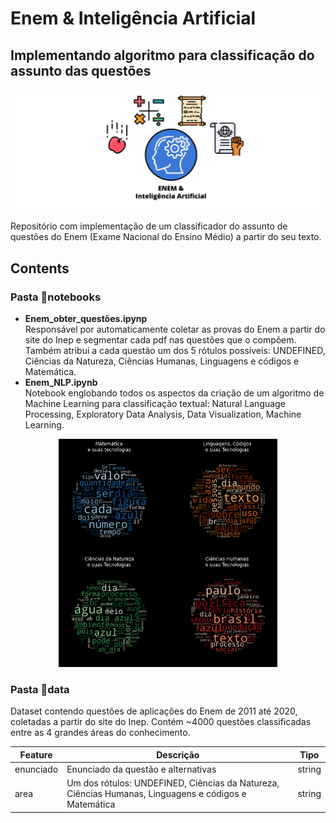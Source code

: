 # Enem & Inteligência Artificial
## Implementando algoritmo para classificação do assunto das questões

<p align="center">
  <img src="https://github.com/jaumpedro214/enem-nlp-classification/blob/main/imgs/enemia.png" width="1000" title="hover text">
</p>

Repositório com implementação de um classificador do assunto de questões do Enem (Exame Nacional do Ensino Médio) a partir do seu texto.


## Contents

### Pasta 📁**notebooks**
- **Enem_obter_questões.ipynp**  
Responsável por automaticamente coletar as provas do Enem a partir do site do Inep e segmentar cada pdf nas questões que o compõem. Também atribui a cada questão um dos 5 rótulos possíveis: UNDEFINED, Ciências da Natureza, Ciências Humanas, Linguagens e códigos e Matemática.
- **Enem_NLP.ipynb**  
Notebook englobando todos os aspectos da criação de um algoritmo de Machine Learning para classificação textual: Natural Language Processing, Exploratory Data Analysis, Data Visualization, Machine Learning.

<p align="center">
  <img src="https://github.com/jaumpedro214/enem-nlp-classification/blob/main/imgs/wordcloudenem.png" width="350" title="hover text">
</p>

### Pasta 📁**data**

Dataset contendo questões de aplicações do Enem de 2011 até 2020, coletadas a partir do site do Inep. Contém ~4000 questões classificadas entre as 4 grandes áreas do conhecimento.

| Feature | Descrição  | Tipo  |
|---|---|---|
|  enunciado |  Enunciado da questão e alternativas |  string |
|  area |  Um dos rótulos: UNDEFINED, Ciências da Natureza, Ciências Humanas, Linguagens e códigos e Matemática | string  |
